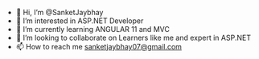 - 👋 Hi, I’m @SanketJaybhay
- 👀 I’m interested in ASP.NET Developer
- 🌱 I’m currently learning ANGULAR 11 and MVC
- 💞️ I’m looking to collaborate on Learners like me and expert in ASP.NET
- 📫 How to reach me sanketjaybhay07@gmail.com

<!---
SanketJaybhay/SanketJaybhay is a ✨ special ✨ repository because its `README.md` (this file) appears on your GitHub profile.
You can click the Preview link to take a look at your changes.
--->
